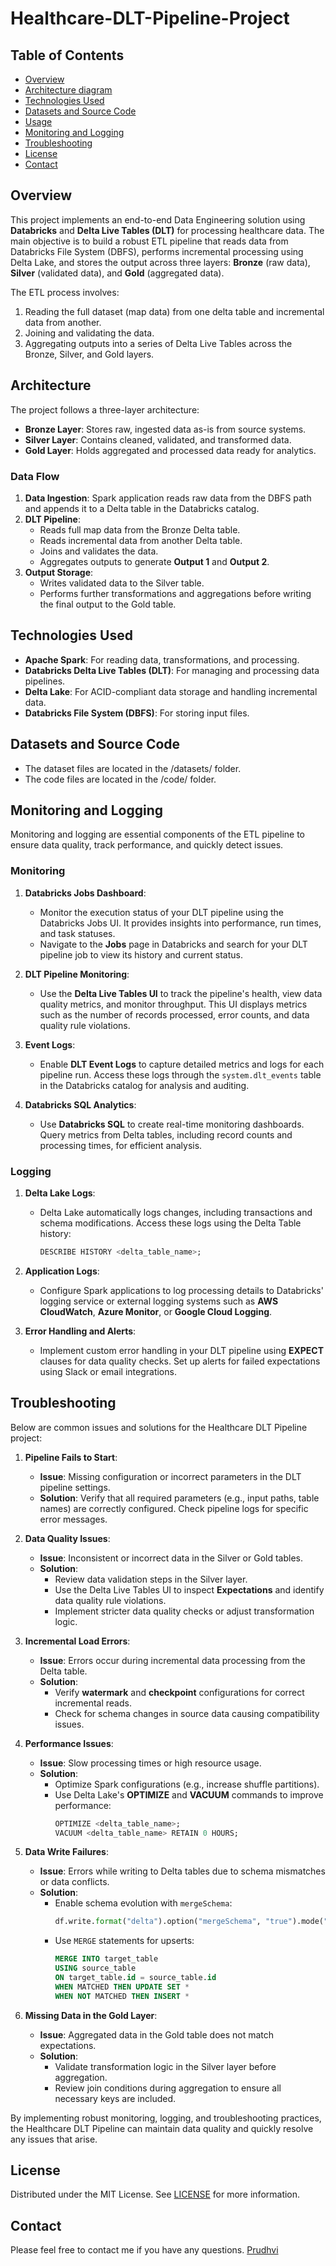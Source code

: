 # Healthcare-DLT-Pipeline-Project

<!-- TABLE OF CONTENTS -->
## Table of Contents

* [Overview](#Overview)
* [Architecture diagram](#architecture-diagram)
* [Technologies Used](#Technologies-Used)
* [Datasets and Source Code](#datasets-and-source-code)
* [Usage](#Usage)
* [Monitoring and Logging](#Monitoring-and-Logging)
* [Troubleshooting](#Troubleshooting)
* [License](#license)
* [Contact](#contact)


## Overview
This project implements an end-to-end Data Engineering solution using **Databricks** and **Delta Live Tables (DLT)** for processing healthcare data. The main objective is to build a robust ETL pipeline that reads data from Databricks File System (DBFS), performs incremental processing using Delta Lake, and stores the output across three layers: **Bronze** (raw data), **Silver** (validated data), and **Gold** (aggregated data).

The ETL process involves:
1. Reading the full dataset (map data) from one delta table and incremental data from another.
2. Joining and validating the data.
3. Aggregating outputs into a series of Delta Live Tables across the Bronze, Silver, and Gold layers.

## Architecture
The project follows a three-layer architecture:
- **Bronze Layer**: Stores raw, ingested data as-is from source systems.
- **Silver Layer**: Contains cleaned, validated, and transformed data.
- **Gold Layer**: Holds aggregated and processed data ready for analytics.

### Data Flow
1. **Data Ingestion**: Spark application reads raw data from the DBFS path and appends it to a Delta table in the Databricks catalog.
2. **DLT Pipeline**:
   - Reads full map data from the Bronze Delta table.
   - Reads incremental data from another Delta table.
   - Joins and validates the data.
   - Aggregates outputs to generate **Output 1** and **Output 2**.
3. **Output Storage**:
   - Writes validated data to the Silver table.
   - Performs further transformations and aggregations before writing the final output to the Gold table.

## Technologies Used
- **Apache Spark**: For reading data, transformations, and processing.
- **Databricks Delta Live Tables (DLT)**: For managing and processing data pipelines.
- **Delta Lake**: For ACID-compliant data storage and handling incremental data.
- **Databricks File System (DBFS)**: For storing input files.

<!-- Datasets and Source Code -->
## Datasets and Source Code
 - The dataset files are located in the /datasets/ folder.
 - The code files are located in the /code/ folder.

## Monitoring and Logging

Monitoring and logging are essential components of the ETL pipeline to ensure data quality, track performance, and quickly detect issues.

### Monitoring
1. **Databricks Jobs Dashboard**:
   - Monitor the execution status of your DLT pipeline using the Databricks Jobs UI. It provides insights into performance, run times, and task statuses.
   - Navigate to the **Jobs** page in Databricks and search for your DLT pipeline job to view its history and current status.

2. **DLT Pipeline Monitoring**:
   - Use the **Delta Live Tables UI** to track the pipeline's health, view data quality metrics, and monitor throughput. This UI displays metrics such as the number of records processed, error counts, and data quality rule violations.

3. **Event Logs**:
   - Enable **DLT Event Logs** to capture detailed metrics and logs for each pipeline run. Access these logs through the `system.dlt_events` table in the Databricks catalog for analysis and auditing.

4. **Databricks SQL Analytics**:
   - Use **Databricks SQL** to create real-time monitoring dashboards. Query metrics from Delta tables, including record counts and processing times, for efficient analysis.

### Logging
1. **Delta Lake Logs**:
   - Delta Lake automatically logs changes, including transactions and schema modifications. Access these logs using the Delta Table history:
     ```sql
     DESCRIBE HISTORY <delta_table_name>;
     ```

2. **Application Logs**:
   - Configure Spark applications to log processing details to Databricks' logging service or external logging systems such as **AWS CloudWatch**, **Azure Monitor**, or **Google Cloud Logging**.

3. **Error Handling and Alerts**:
   - Implement custom error handling in your DLT pipeline using **EXPECT** clauses for data quality checks. Set up alerts for failed expectations using Slack or email integrations.

## Troubleshooting

Below are common issues and solutions for the Healthcare DLT Pipeline project:

1. **Pipeline Fails to Start**:
   - **Issue**: Missing configuration or incorrect parameters in the DLT pipeline settings.
   - **Solution**: Verify that all required parameters (e.g., input paths, table names) are correctly configured. Check pipeline logs for specific error messages.

2. **Data Quality Issues**:
   - **Issue**: Inconsistent or incorrect data in the Silver or Gold tables.
   - **Solution**: 
     - Review data validation steps in the Silver layer.
     - Use the Delta Live Tables UI to inspect **Expectations** and identify data quality rule violations.
     - Implement stricter data quality checks or adjust transformation logic.

3. **Incremental Load Errors**:
   - **Issue**: Errors occur during incremental data processing from the Delta table.
   - **Solution**: 
     - Verify **watermark** and **checkpoint** configurations for correct incremental reads.
     - Check for schema changes in source data causing compatibility issues.

4. **Performance Issues**:
   - **Issue**: Slow processing times or high resource usage.
   - **Solution**:
     - Optimize Spark configurations (e.g., increase shuffle partitions).
     - Use Delta Lake's **OPTIMIZE** and **VACUUM** commands to improve performance:
       ```sql
       OPTIMIZE <delta_table_name>;
       VACUUM <delta_table_name> RETAIN 0 HOURS;
       ```

5. **Data Write Failures**:
   - **Issue**: Errors while writing to Delta tables due to schema mismatches or data conflicts.
   - **Solution**:
     - Enable schema evolution with `mergeSchema`:
       ```python
       df.write.format("delta").option("mergeSchema", "true").mode("append").save("/mnt/path/to/table")
       ```
     - Use `MERGE` statements for upserts:
       ```sql
       MERGE INTO target_table
       USING source_table
       ON target_table.id = source_table.id
       WHEN MATCHED THEN UPDATE SET *
       WHEN NOT MATCHED THEN INSERT *
       ```

6. **Missing Data in the Gold Layer**:
   - **Issue**: Aggregated data in the Gold table does not match expectations.
   - **Solution**: 
     - Validate transformation logic in the Silver layer before aggregation.
     - Review join conditions during aggregation to ensure all necessary keys are included.

By implementing robust monitoring, logging, and troubleshooting practices, the Healthcare DLT Pipeline can maintain data quality and quickly resolve any issues that arise.


<!-- LICENSE -->
## License
Distributed under the MIT License. See [LICENSE](LICENSE) for more information.

<!-- CONTACT -->
## Contact
Please feel free to contact me if you have any questions.
[Prudhvi](https://www.linkedin.com/in/prudhvi-raju-vegeshna-a45606195/) 

